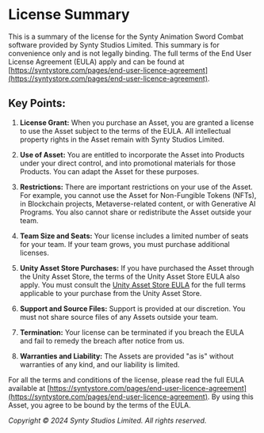 ﻿# License Summary

This is a summary of the license for the Synty Animation Sword Combat software provided by Synty Studios Limited. This summary is for convenience only and is not legally binding. The full terms of the End User License Agreement (EULA) apply and can be found at [https://syntystore.com/pages/end-user-licence-agreement](https://syntystore.com/pages/end-user-licence-agreement).

## Key Points:

1. **License Grant:**
   When you purchase an Asset, you are granted a license to use the Asset subject to the terms of the EULA. All intellectual property rights in the Asset remain with Synty Studios Limited.

2. **Use of Asset:**
   You are entitled to incorporate the Asset into Products under your direct control, and into promotional materials for those Products. You can adapt the Asset for these purposes.

3. **Restrictions:**
   There are important restrictions on your use of the Asset. For example, you cannot use the Asset for Non-Fungible Tokens (NFTs), in Blockchain projects, Metaverse-related content, or with Generative AI Programs. You also cannot share or redistribute the Asset outside your team.

4. **Team Size and Seats:**
   Your license includes a limited number of seats for your team. If your team grows, you must purchase additional licenses.

5. **Unity Asset Store Purchases:**
   If you have purchased the Asset through the Unity Asset Store, the terms of the Unity Asset Store EULA also apply. You must consult the [Unity Asset Store EULA](https://unity3d.com/legal/as_terms) for the full terms applicable to your purchase from the Unity Asset Store.

6. **Support and Source Files:**
   Support is provided at our discretion. You must not share source files of any Assets outside your team.

7. **Termination:**
   Your license can be terminated if you breach the EULA and fail to remedy the breach after notice from us.

8. **Warranties and Liability:**
   The Assets are provided "as is" without warranties of any kind, and our liability is limited.

For all the terms and conditions of the license, please read the full EULA available at [https://syntystore.com/pages/end-user-licence-agreement](https://syntystore.com/pages/end-user-licence-agreement). By using this Asset, you agree to be bound by the terms of the EULA.

_Copyright © 2024 Synty Studios Limited. All rights reserved._
